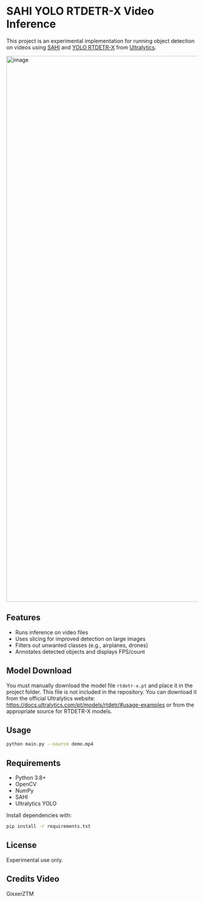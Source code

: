 # SAHI YOLO RTDETR-X Video Inference

This project is an experimental implementation for running object detection on videos using [SAHI](https://github.com/obss/sahi) and [YOLO RTDETR-X](https://docs.ultralytics.com/pt/models/rtdetr/#usage-examples) from [Ultralytics](https://ultralytics.com/).

<img width="2559" height="1439" alt="image" src="https://github.com/user-attachments/assets/99f81c86-a692-4258-89ee-2858f8353378" />

## Features

- Runs inference on video files
- Uses slicing for improved detection on large images
- Filters out unwanted classes (e.g., airplanes, drones)
- Annotates detected objects and displays FPS/count

## Model Download

You must manually download the model file `rtdetr-x.pt` and place it in the project folder. This file is not included in the repository. You can download it from the official Ultralytics website: https://docs.ultralytics.com/pt/models/rtdetr/#usage-examples or from the appropriate source for RTDETR-X models.

## Usage
```sh
python main.py --source demo.mp4
```


## Requirements

- Python 3.8+
- OpenCV
- NumPy
- SAHI
- Ultralytics YOLO

Install dependencies with:

```sh
pip install -r requirements.txt
```

## License

Experimental use only.

## Credits Video 

GixxerZTM 
